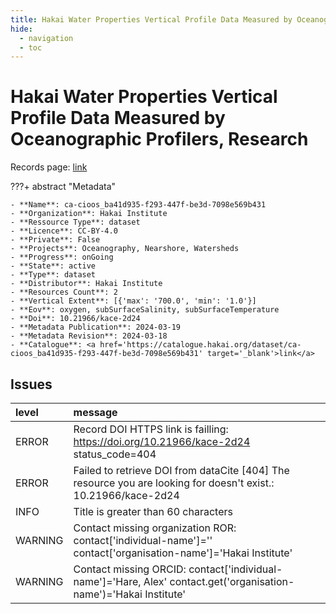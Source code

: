 ```yaml
---
title: Hakai Water Properties Vertical Profile Data Measured by Oceanographic Profilers, Research
hide:
  - navigation
  - toc
---
```


# Hakai Water Properties Vertical Profile Data Measured by Oceanographic Profilers, Research

Records page: <a href='https://catalogue.hakai.org/dataset/ca-cioos_ba41d935-f293-447f-be3d-7098e569b431' target='_blank'>link</a>

???+ abstract "Metadata"

    - **Name**: ca-cioos_ba41d935-f293-447f-be3d-7098e569b431 
    - **Organization**: Hakai Institute 
    - **Ressource Type**: dataset 
    - **Licence**: CC-BY-4.0 
    - **Private**: False 
    - **Projects**: Oceanography, Nearshore, Watersheds 
    - **Progress**: onGoing 
    - **State**: active 
    - **Type**: dataset 
    - **Distributor**: Hakai Institute 
    - **Resources Count**: 2 
    - **Vertical Extent**: [{'max': '700.0', 'min': '1.0'}] 
    - **Eov**: oxygen, subSurfaceSalinity, subSurfaceTemperature 
    - **Doi**: 10.21966/kace-2d24 
    - **Metadata Publication**: 2024-03-19 
    - **Metadata Revision**: 2024-03-18 
    - **Catalogue**: <a href='https://catalogue.hakai.org/dataset/ca-cioos_ba41d935-f293-447f-be3d-7098e569b431' target='_blank'>link</a> 

<div id='map'></div>




## Issues
| level   | message                                                                                                           |
|:--------|:------------------------------------------------------------------------------------------------------------------|
| ERROR   | Record DOI HTTPS link is failling: https://doi.org/10.21966/kace-2d24 status_code=404                             |
| ERROR   | Failed to retrieve DOI from dataCite [404] The resource you are looking for doesn't exist.: 10.21966/kace-2d24    |
| INFO    | Title is greater than 60 characters                                                                               |
| WARNING | Contact missing organization ROR:  contact['individual-name']='' contact['organisation-name']='Hakai Institute'   |
| WARNING | Contact missing ORCID: contact['individual-name']='Hare, Alex' contact.get('organisation-name')='Hakai Institute' |


<script>
   document.addEventListener("DOMContentLoaded", function() {
    var map = L.map('map').setView([51.505, -125.09], 5);
    L.tileLayer('https://tile.openstreetmap.org/{z}/{x}/{y}.png', {
        maxZoom: 19,
        attribution: '&copy; <a href="http://www.openstreetmap.org/copyright">OpenStreetMap</a>'
    }).addTo(map);
    var geojsonFeature = {
        "type": "Feature",
        "properties": {
            "name" : "Hakai Water Properties Vertical Profile Data Measured by Oceanographic Profilers, Research"
        },
        "geometry": {'type': 'Polygon', 'coordinates': [[[-128.5, 52.27], [-127.4, 52.21], [-127.2, 51.66], [-125.6, 51.13], [-124.8, 50.96], [-124.1, 50.43], [-124.7, 49.98], [-124.9, 49.8], [-126.7, 50.45], [-128.1, 51.37], [-128.4, 51.69], [-128.5, 52.27]]]}
    }
    L.geoJSON(geojsonFeature).addTo(map);
   })
</script>